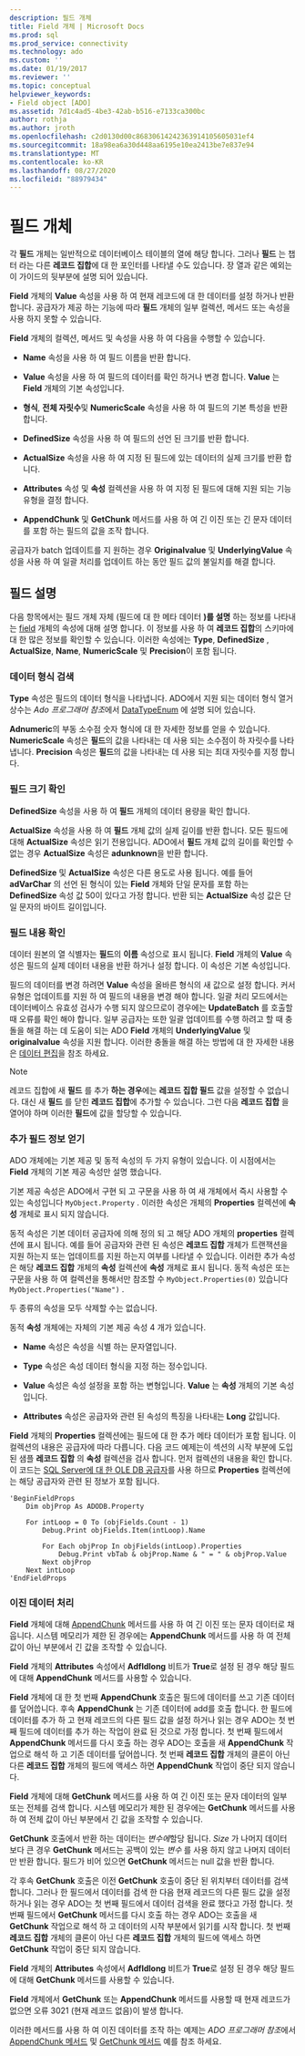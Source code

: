 ```yaml
---
description: 필드 개체
title: Field 개체 | Microsoft Docs
ms.prod: sql
ms.prod_service: connectivity
ms.technology: ado
ms.custom: ''
ms.date: 01/19/2017
ms.reviewer: ''
ms.topic: conceptual
helpviewer_keywords:
- Field object [ADO]
ms.assetid: 7d1c4ad5-4be3-42ab-b516-e7133ca300bc
author: rothja
ms.author: jroth
ms.openlocfilehash: c2d0130d00c86830614242363914105605031ef4
ms.sourcegitcommit: 18a98ea6a30d448aa6195e10ea2413be7e837e94
ms.translationtype: MT
ms.contentlocale: ko-KR
ms.lasthandoff: 08/27/2020
ms.locfileid: "88979434"
---
```

# <a name="the-field-object"></a>필드 개체
각 **필드** 개체는 일반적으로 데이터베이스 테이블의 열에 해당 합니다. 그러나 **필드** 는 챕터 라는 다른 **레코드 집합**에 대 한 포인터를 나타낼 수도 있습니다. 장 열과 같은 예외는이 가이드의 뒷부분에 설명 되어 있습니다.  
  
 **Field** 개체의 **Value** 속성을 사용 하 여 현재 레코드에 대 한 데이터를 설정 하거나 반환 합니다. 공급자가 제공 하는 기능에 따라 **필드** 개체의 일부 컬렉션, 메서드 또는 속성을 사용 하지 못할 수 있습니다.  
  
 **Field** 개체의 컬렉션, 메서드 및 속성을 사용 하 여 다음을 수행할 수 있습니다.  
  
-   **Name** 속성을 사용 하 여 필드 이름을 반환 합니다.  
  
-   **Value** 속성을 사용 하 여 필드의 데이터를 확인 하거나 변경 합니다. **Value** 는 **Field** 개체의 기본 속성입니다.  
  
-   **형식**, **전체 자릿수**및 **NumericScale** 속성을 사용 하 여 필드의 기본 특성을 반환 합니다.  
  
-   **DefinedSize** 속성을 사용 하 여 필드의 선언 된 크기를 반환 합니다.  
  
-   **ActualSize** 속성을 사용 하 여 지정 된 필드에 있는 데이터의 실제 크기를 반환 합니다.  
  
-   **Attributes** 속성 및 **속성** 컬렉션을 사용 하 여 지정 된 필드에 대해 지원 되는 기능 유형을 결정 합니다.  
  
-   **AppendChunk** 및 **GetChunk** 메서드를 사용 하 여 긴 이진 또는 긴 문자 데이터를 포함 하는 필드의 값을 조작 합니다.  
  
 공급자가 batch 업데이트를 지 원하는 경우 **Originalvalue** 및 **UnderlyingValue** 속성을 사용 하 여 일괄 처리를 업데이트 하는 동안 필드 값의 불일치를 해결 합니다.  
  
## <a name="describing-a-field"></a>필드 설명  
 다음 항목에서는 필드 개체 자체 (필드에 대 한 메타 데이터 **)를 설명** 하는 정보를 나타내는 [field](../../../ado/reference/ado-api/field-object.md) 개체의 속성에 대해 설명 합니다. 이 정보를 사용 하 여 **레코드 집합**의 스키마에 대 한 많은 정보를 확인할 수 있습니다. 이러한 속성에는 **Type**, **DefinedSize** , **ActualSize**, **Name**, **NumericScale** 및 **Precision**이 포함 됩니다.  
  
### <a name="discovering-the-data-type"></a>데이터 형식 검색  
 **Type** 속성은 필드의 데이터 형식을 나타냅니다. ADO에서 지원 되는 데이터 형식 열거 상수는 *Ado 프로그래머 참조*에서 [DataTypeEnum](../../../ado/reference/ado-api/datatypeenum.md) 에 설명 되어 있습니다.  
  
 **Adnumeric**의 부동 소수점 숫자 형식에 대 한 자세한 정보를 얻을 수 있습니다. **NumericScale** 속성은 **필드**의 값을 나타내는 데 사용 되는 소수점이 하 자릿수를 나타냅니다. **Precision** 속성은 **필드**의 값을 나타내는 데 사용 되는 최대 자릿수를 지정 합니다.  
  
### <a name="determining-field-size"></a>필드 크기 확인  
 **DefinedSize** 속성을 사용 하 여 **필드** 개체의 데이터 용량을 확인 합니다.  
  
 **ActualSize** 속성을 사용 하 여 **필드** 개체 값의 실제 길이를 반환 합니다. 모든 필드에 대해 **ActualSize** 속성은 읽기 전용입니다. ADO에서 **필드** 개체 값의 길이를 확인할 수 없는 경우 **ActualSize** 속성은 **adunknown**을 반환 합니다.  
  
 **DefinedSize** 및 **ActualSize** 속성은 다른 용도로 사용 됩니다. 예를 들어 **adVarChar** 의 선언 된 형식이 있는 **Field** 개체와 단일 문자를 포함 하는 **DefinedSize** 속성 값 50이 있다고 가정 합니다. 반환 되는 **ActualSize** 속성 값은 단일 문자의 바이트 길이입니다.  
  
### <a name="determining-field-contents"></a>필드 내용 확인  
 데이터 원본의 열 식별자는 **필드**의 **이름** 속성으로 표시 됩니다. **Field** 개체의 **Value** 속성은 필드의 실제 데이터 내용을 반환 하거나 설정 합니다. 이 속성은 기본 속성입니다.  
  
 필드의 데이터를 변경 하려면 **Value** 속성을 올바른 형식의 새 값으로 설정 합니다. 커서 유형은 업데이트를 지원 하 여 필드의 내용을 변경 해야 합니다. 일괄 처리 모드에서는 데이터베이스 유효성 검사가 수행 되지 않으므로이 경우에는 **UpdateBatch** 를 호출할 때 오류를 확인 해야 합니다. 일부 공급자는 또한 일괄 업데이트를 수행 하려고 할 때 충돌을 해결 하는 데 도움이 되는 ADO **Field** 개체의 **UnderlyingValue** 및 **originalvalue** 속성을 지원 합니다. 이러한 충돌을 해결 하는 방법에 대 한 자세한 내용은 [데이터 편집](../../../ado/guide/data/editing-data.md)을 참조 하세요.  
  
> [!NOTE]
>  레코드 집합에 새 **필드** 를 추가 **하는 경우**에는 **레코드 집합 필드** 값을 설정할 수 없습니다. 대신 새 **필드** 를 닫힌 **레코드 집합**에 추가할 수 있습니다. 그런 다음 **레코드 집합** 을 열어야 하며 이러한 **필드**에 값을 할당할 수 있습니다.  
  
### <a name="getting-more-field-information"></a>추가 필드 정보 얻기  
 ADO 개체에는 기본 제공 및 동적 속성의 두 가지 유형이 있습니다. 이 시점에서는 **Field** 개체의 기본 제공 속성만 설명 했습니다.  
  
 기본 제공 속성은 ADO에서 구현 되 고 구문을 사용 하 여 새 개체에서 즉시 사용할 수 있는 속성입니다 `MyObject.Property` . 이러한 속성은 개체의 **Properties** 컬렉션에 **속성** 개체로 표시 되지 않습니다.  
  
 동적 속성은 기본 데이터 공급자에 의해 정의 되 고 해당 ADO 개체의 **properties** 컬렉션에 표시 됩니다. 예를 들어 공급자와 관련 된 속성은 **레코드 집합** 개체가 트랜잭션을 지원 하는지 또는 업데이트를 지원 하는지 여부를 나타낼 수 있습니다. 이러한 추가 속성은 해당 **레코드 집합** 개체의 **속성** 컬렉션에 **속성** 개체로 표시 됩니다. 동적 속성은 또는 구문을 사용 하 여 컬렉션을 통해서만 참조할 수 `MyObject.Properties(0)` 있습니다 `MyObject.Properties("Name")` .  
  
 두 종류의 속성을 모두 삭제할 수는 없습니다.  
  
 동적 **속성** 개체에는 자체의 기본 제공 속성 4 개가 있습니다.  
  
-   **Name** 속성은 속성을 식별 하는 문자열입니다.  
  
-   **Type** 속성은 속성 데이터 형식을 지정 하는 정수입니다.  
  
-   **Value** 속성은 속성 설정을 포함 하는 변형입니다. **Value** 는 **속성** 개체의 기본 속성입니다.  
  
-   **Attributes** 속성은 공급자와 관련 된 속성의 특징을 나타내는 **Long** 값입니다.  
  
 **Field** 개체의 **Properties** 컬렉션에는 필드에 대 한 추가 메타 데이터가 포함 됩니다. 이 컬렉션의 내용은 공급자에 따라 다릅니다. 다음 코드 예제는이 섹션의 시작 부분에 도입 된 샘플 **레코드 집합** 의 **속성** 컬렉션을 검사 합니다. 먼저 컬렉션의 내용을 확인 합니다. 이 코드는 [SQL Server에 대 한 OLE DB 공급자](../../../ado/guide/appendixes/microsoft-ole-db-provider-for-sql-server.md)를 사용 하므로 **Properties** 컬렉션에는 해당 공급자와 관련 된 정보가 포함 됩니다.  
  
```  
'BeginFieldProps  
    Dim objProp As ADODB.Property  
  
    For intLoop = 0 To (objFields.Count - 1)  
        Debug.Print objFields.Item(intLoop).Name  
  
        For Each objProp In objFields(intLoop).Properties  
            Debug.Print vbTab & objProp.Name & " = " & objProp.Value  
        Next objProp  
    Next intLoop  
'EndFieldProps  
```  
  
### <a name="dealing-with-binary-data"></a>이진 데이터 처리  
 **Field** 개체에 대해 [AppendChunk](../../../ado/reference/ado-api/appendchunk-method-ado.md) 메서드를 사용 하 여 긴 이진 또는 문자 데이터로 채웁니다. 시스템 메모리가 제한 된 경우에는 **AppendChunk** 메서드를 사용 하 여 전체 값이 아닌 부분에서 긴 값을 조작할 수 있습니다.  
  
 **Field** 개체의 **Attributes** 속성에서 **Adfldlong** 비트가 **True**로 설정 된 경우 해당 필드에 대해 **AppendChunk** 메서드를 사용할 수 있습니다.  
  
 **Field** 개체에 대 한 첫 번째 **AppendChunk** 호출은 필드에 데이터를 쓰고 기존 데이터를 덮어씁니다. 후속 **AppendChunk** 는 기존 데이터에 add를 호출 합니다. 한 필드에 데이터를 추가 하 고 현재 레코드의 다른 필드 값을 설정 하거나 읽는 경우 ADO는 첫 번째 필드에 데이터를 추가 하는 작업이 완료 된 것으로 가정 합니다. 첫 번째 필드에서 **AppendChunk** 메서드를 다시 호출 하는 경우 ADO는 호출을 새 **AppendChunk** 작업으로 해석 하 고 기존 데이터를 덮어씁니다. 첫 번째 **레코드 집합** 개체의 클론이 아닌 다른 **레코드 집합** 개체의 필드에 액세스 하면 **AppendChunk** 작업이 중단 되지 않습니다.  
  
 **Field** 개체에 대해 **GetChunk** 메서드를 사용 하 여 긴 이진 또는 문자 데이터의 일부 또는 전체를 검색 합니다. 시스템 메모리가 제한 된 경우에는 **GetChunk** 메서드를 사용 하 여 전체 값이 아닌 부분에서 긴 값을 조작할 수 있습니다.  
  
 **GetChunk** 호출에서 반환 하는 데이터는 *변수에*할당 됩니다. *Size* 가 나머지 데이터 보다 큰 경우 **GetChunk** 메서드는 공백이 있는 *변수* 를 사용 하지 않고 나머지 데이터만 반환 합니다. 필드가 비어 있으면 **GetChunk** 메서드는 null 값을 반환 합니다.  
  
 각 후속 **GetChunk** 호출은 이전 **GetChunk** 호출이 중단 된 위치부터 데이터를 검색 합니다. 그러나 한 필드에서 데이터를 검색 한 다음 현재 레코드의 다른 필드 값을 설정 하거나 읽는 경우 ADO는 첫 번째 필드에서 데이터 검색을 완료 했다고 가정 합니다. 첫 번째 필드에서 **GetChunk** 메서드를 다시 호출 하는 경우 ADO는 호출을 새 **GetChunk** 작업으로 해석 하 고 데이터의 시작 부분에서 읽기를 시작 합니다. 첫 번째 **레코드 집합** 개체의 클론이 아닌 다른 **레코드 집합** 개체의 필드에 액세스 하면 **GetChunk** 작업이 중단 되지 않습니다.  
  
 **Field** 개체의 **Attributes** 속성에서 **Adfldlong** 비트가 **True**로 설정 된 경우 해당 필드에 대해 **GetChunk** 메서드를 사용할 수 있습니다.  
  
 **Field** 개체에서 **GetChunk** 또는 **AppendChunk** 메서드를 사용할 때 현재 레코드가 없으면 오류 3021 (현재 레코드 없음)이 발생 합니다.  
  
 이러한 메서드를 사용 하 여 이진 데이터를 조작 하는 예제는 *ADO 프로그래머 참조*에서 [AppendChunk 메서드](../../../ado/reference/ado-api/appendchunk-method-ado.md) 및 [GetChunk 메서드](../../../ado/reference/ado-api/getchunk-method-ado.md) 예를 참조 하세요.
